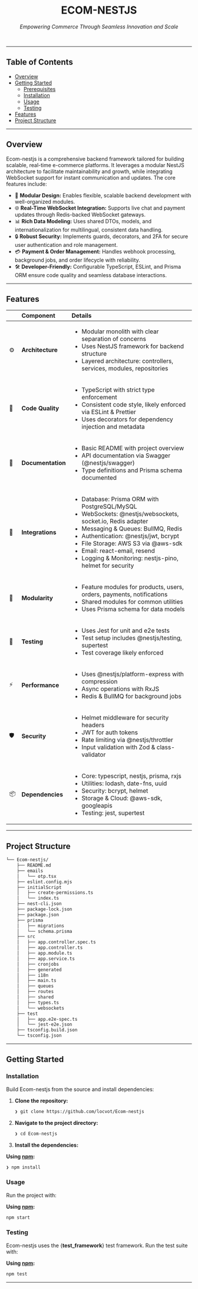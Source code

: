 <!-- HEADER STYLE: CLASSIC -->
<div align="center">

# ECOM-NESTJS

<em>Empowering Commerce Through Seamless Innovation and Scale</em>


</div>
<br>

---

## Table of Contents

- [Overview](#overview)
- [Getting Started](#getting-started)
    - [Prerequisites](#prerequisites)
    - [Installation](#installation)
    - [Usage](#usage)
    - [Testing](#testing)
- [Features](#features)
- [Project Structure](#project-structure)

---

## Overview

Ecom-nestjs is a comprehensive backend framework tailored for building scalable, real-time e-commerce platforms. It leverages a modular NestJS architecture to facilitate maintainability and growth, while integrating WebSocket support for instant communication and updates. The core features include:

- 🧩 **Modular Design:** Enables flexible, scalable backend development with well-organized modules.
- 🌐 **Real-Time WebSocket Integration:** Supports live chat and payment updates through Redis-backed WebSocket gateways.
- 📊 **Rich Data Modeling:** Uses shared DTOs, models, and internationalization for multilingual, consistent data handling.
- 🔒 **Robust Security:** Implements guards, decorators, and 2FA for secure user authentication and role management.
- 💳 **Payment & Order Management:** Handles webhook processing, background jobs, and order lifecycle with reliability.
- 🛠️ **Developer-Friendly:** Configurable TypeScript, ESLint, and Prisma ORM ensure code quality and seamless database interactions.

---

## Features

|      | Component            | Details                                                                                     |
| :--- | :------------------- | :------------------------------------------------------------------------------------------ |
| ⚙️  | **Architecture**     | <ul><li>Modular monolith with clear separation of concerns</li><li>Uses NestJS framework for backend structure</li><li>Layered architecture: controllers, services, modules, repositories</li></ul> |
| 🔩 | **Code Quality**     | <ul><li>TypeScript with strict type enforcement</li><li>Consistent code style, likely enforced via ESLint & Prettier</li><li>Uses decorators for dependency injection and metadata</li></ul> |
| 📄 | **Documentation**    | <ul><li>Basic README with project overview</li><li>API documentation via Swagger (@nestjs/swagger)</li><li>Type definitions and Prisma schema documented</li></ul> |
| 🔌 | **Integrations**     | <ul><li>Database: Prisma ORM with PostgreSQL/MySQL</li><li>WebSockets: @nestjs/websockets, socket.io, Redis adapter</li><li>Messaging & Queues: BullMQ, Redis</li><li>Authentication: @nestjs/jwt, bcrypt</li><li>File Storage: AWS S3 via @aws-sdk</li><li>Email: react-email, resend</li><li>Logging & Monitoring: nestjs-pino, helmet for security</li></ul> |
| 🧩 | **Modularity**       | <ul><li>Feature modules for products, users, orders, payments, notifications</li><li>Shared modules for common utilities</li><li>Uses Prisma schema for data models</li></ul> |
| 🧪 | **Testing**          | <ul><li>Uses Jest for unit and e2e tests</li><li>Test setup includes @nestjs/testing, supertest</li><li>Test coverage likely enforced</li></ul> |
| ⚡️  | **Performance**      | <ul><li>Uses @nestjs/platform-express with compression</li><li>Async operations with RxJS</li><li>Redis & BullMQ for background jobs</li></ul> |
| 🛡️ | **Security**         | <ul><li>Helmet middleware for security headers</li><li>JWT for auth tokens</li><li>Rate limiting via @nestjs/throttler</li><li>Input validation with Zod & class-validator</li></ul> |
| 📦 | **Dependencies**     | <ul><li>Core: typescript, nestjs, prisma, rxjs</li><li>Utilities: lodash, date-fns, uuid</li><li>Security: bcrypt, helmet</li><li>Storage & Cloud: @aws-sdk, googleapis</li><li>Testing: jest, supertest</li></ul> |

---

## Project Structure

```sh
└── Ecom-nestjs/
    ├── README.md
    ├── emails
    │   └── otp.tsx
    ├── eslint.config.mjs
    ├── initialScript
    │   ├── create-permissions.ts
    │   └── index.ts
    ├── nest-cli.json
    ├── package-lock.json
    ├── package.json
    ├── prisma
    │   ├── migrations
    │   └── schema.prisma
    ├── src
    │   ├── app.controller.spec.ts
    │   ├── app.controller.ts
    │   ├── app.module.ts
    │   ├── app.service.ts
    │   ├── cronjobs
    │   ├── generated
    │   ├── i18n
    │   ├── main.ts
    │   ├── queues
    │   ├── routes
    │   ├── shared
    │   ├── types.ts
    │   └── websockets
    ├── test
    │   ├── app.e2e-spec.ts
    │   └── jest-e2e.json
    ├── tsconfig.build.json
    └── tsconfig.json
```


---

## Getting Started

### Installation

Build Ecom-nestjs from the source and install dependencies:

1. **Clone the repository:**

    ```sh
    ❯ git clone https://github.com/locvot/Ecom-nestjs
    ```

2. **Navigate to the project directory:**

    ```sh
    ❯ cd Ecom-nestjs
    ```

3. **Install the dependencies:**

**Using [npm](https://www.npmjs.com/):**

```sh
❯ npm install
```

### Usage

Run the project with:

**Using [npm](https://www.npmjs.com/):**

```sh
npm start
```

### Testing

Ecom-nestjs uses the {__test_framework__} test framework. Run the test suite with:

**Using [npm](https://www.npmjs.com/):**

```sh
npm test
```
---
